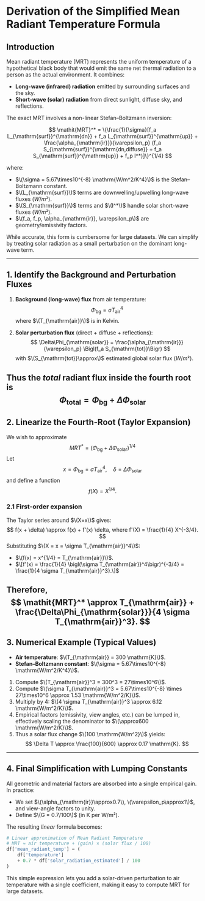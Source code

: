 # Derivation of the Simplified Mean Radiant Temperature Formula

## Introduction

Mean radiant temperature (MRT) represents the uniform temperature of a hypothetical black body that would emit the same net thermal radiation to a person as the actual environment.  It combines:

- **Long-wave (infrared) radiation** emitted by surrounding surfaces and the sky.
- **Short-wave (solar) radiation** from direct sunlight, diffuse sky, and reflections.

The exact MRT involves a non-linear Stefan–Boltzmann inversion:

$$
\mathit{MRT}^* = \{\frac{1}{\sigma}[f_a L_{\mathrm{surf}}^{\mathrm{dn}} + f_a L_{\mathrm{surf}}^{\mathrm{up}} + \frac{\alpha_{\mathrm{ir}}}{\varepsilon_p} (f_a S_{\mathrm{surf}}^{\mathrm{dn,diffuse}} + f_a S_{\mathrm{surf}}^{\mathrm{up}} + f_p I^*)]\}^{1/4} 
$$

where:


- $\(\sigma = 5.67\times10^{-8} \mathrm{W/m^2/K^4}\)$ is the Stefan–Boltzmann constant.
- $\(L_{\mathrm{surf}}\)$ terms are downwelling/upwelling long-wave fluxes $(W/m²)$.
- $\(S_{\mathrm{surf}}\)$ terms and $\(I^*\)$ handle solar short-wave fluxes $(W/m²)$.
- $\(f_a, f_p, \alpha_{\mathrm{ir}}, \varepsilon_p\)$ are geometry/emissivity factors.


While accurate, this form is cumbersome for large datasets.  We can simplify by treating solar radiation as a small perturbation on the dominant long-wave term.

---

## 1. Identify the Background and Perturbation Fluxes

1. **Background (long-wave) flux** from air temperature:
$$
   \Phi_{\mathrm{bg}} = \sigma T_{\mathrm{air}}^4
$$
   where $\(T_{\mathrm{air}}\)$ is in Kelvin.

2. **Solar perturbation flux** (direct + diffuse + reflections):
   $$
   \Delta\Phi_{\mathrm{solar}} = \frac{\alpha_{\mathrm{ir}}}{\varepsilon_p} \Bigl(f_a S_{\mathrm{tot}}\Bigr)
   $$
   with $\(S_{\mathrm{tot}}\approx\)$ estimated global solar flux $(W/m²)$.

Thus the _total_ radiant flux inside the fourth root is
$$
\Phi_{\mathrm{total}} = \Phi_{\mathrm{bg}} + \Delta\Phi_{\mathrm{solar}}
$$
---

## 2. Linearize the Fourth-Root (Taylor Expansion)

We wish to approximate
$$
\mathit{MRT}^* = \bigl(\Phi_{\mathrm{bg}} + \Delta\Phi_{\mathrm{solar}}\bigr)^{1/4}
$$
Let
$$
  x = \Phi_{\mathrm{bg}} = \sigma T_{\mathrm{air}}^4,
  \quad
  \delta = \Delta\Phi_{\mathrm{solar}}
$$
and define a function
$$
  f(X) = X^{1/4}.
$$
### 2.1 First-order expansion

The Taylor series around $\(X=x\)$ gives:
$$
  f(x + \delta) \approx f(x) + f'(x) \delta,
where
  f'(X) = \frac{1}{4} X^{-3/4}.
$$
Substituting $\(X = x = \sigma T_{\mathrm{air}}^4\)$:

- $\(f(x) = x^{1/4} = T_{\mathrm{air}}\)$.
- $\[f'(x) = \frac{1}{4} \bigl(\sigma T_{\mathrm{air}}^4\bigr)^{-3/4} = \frac{1}{4 \sigma T_{\mathrm{air}}^3}.\]$

Therefore,
$$
\mathit{MRT}^* \approx T_{\mathrm{air}} + \frac{\Delta\Phi_{\mathrm{solar}}}{4 \sigma T_{\mathrm{air}}^3}.
$$
---

## 3. Numerical Example (Typical Values)

- **Air temperature**: $\(T_{\mathrm{air}} = 300 \mathrm{K}\)$.
- **Stefan–Boltzmann constant**: $\(\sigma = 5.67\times10^{-8} \mathrm{W/m^2/K^4}\)$.

1. Compute $\(T_{\mathrm{air}}^3 = 300^3 = 27\times10^6\)$.  
2. Compute $\(\sigma T_{\mathrm{air}}^3 = 5.67\times10^{-8} \times 27\times10^6 \approx 1.53 \mathrm{W/m^2/K}\)$.  
3. Multiply by 4: $\(4 \sigma T_{\mathrm{air}}^3 \approx 6.12 \mathrm{W/m^2/K}\)$.  
4. Empirical factors (emissivity, view angles, etc.) can be lumped in, effectively scaling the denominator to $\(\approx600 \mathrm{W/m^2/K}\)$.  
5. Thus a solar flux change $\(100 \mathrm{W/m^2}\)$ yields:
$$
   \Delta T \approx \frac{100}{600} \approx 0.17 \mathrm{K}.
$$
---

## 4. Final Simplification with Lumping Constants

All geometric and material factors are absorbed into a single empirical gain.  In practice:

- We set $\(\alpha_{\mathrm{ir}}\approx0.7\), \(\varepsilon_p\approx1\)$, and view-angle factors to unity.
- Define $\(G = 0.7/100\)$ (in K per W/m²).

The resulting _linear_ formula becomes:

```python
# Linear approximation of Mean Radiant Temperature
# MRT ≈ air temperature + (gain) × (solar flux / 100)
df['mean_radiant_temp'] = (
    df['temperature']
    + 0.7 * df['solar_radiation_estimated'] / 100
)
```

This simple expression lets you add a solar-driven perturbation to air temperature with a single coefficient, making it easy to compute MRT for large datasets.